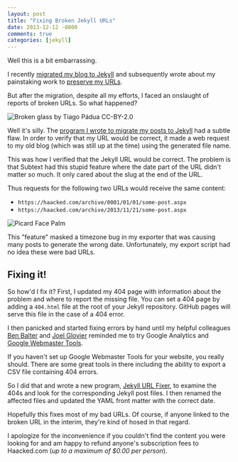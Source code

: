 ```yaml
---
layout: post
title: "Fixing Broken Jekyll URLs"
date: 2013-12-12 -0800
comments: true
categories: [jekyll]
---
```

Well this is a bit embarrassing.

I recently [migrated my blog to Jekyll](https://haacked.com/archive/2013/12/02/dr-jekyll-and-mr-haack/) and subsequently wrote about my painstaking work to [preserve my URLs](https://haacked.com/archive/2013/12/03/jekyll-url-extensions/).

But after the migration, despite all my efforts, I faced an onslaught of reports of broken URLs. So what happened?

![Broken glass by Tiago Pádua CC-BY-2.0](https://f.cloud.github.com/assets/19977/1738578/074c5ca8-6387-11e3-9f3b-471445eaa5e1.jpg)

Well it's silly. The [program I wrote to migrate my posts to Jekyll](https://github.com/Haacked/subtext-jekyll-exporter) had a subtle flaw. In order to verify that my URL would be correct, it made a web request to my old blog (which was still up at the time) using the generated file name.

This was how I verified that the Jekyll URL would be correct. The problem is that Subtext had this stupid feature where the date part of the URL didn't matter so much. It only cared about the slug at the end of the URL.

Thus requests for the following two URLs would receive the same content:

* `https://haacked.com/archive/0001/01/01/some-post.aspx`
* `https://haacked.com/archive/2013/11/21/some-post.aspx`

![Picard Face Palm](https://f.cloud.github.com/assets/19977/1738673/ebae7ec0-6388-11e3-8736-a4243298a963.jpg)

This "feature" masked a timezone bug in my exporter that was causing many posts to generate the wrong date. Unfortunately, my export script had no idea these were bad URLs.

## Fixing it!

So how'd I fix it? First, I updated my 404 page with information about the problem and where to report the missing file. You can set a 404 page by adding a `404.html` file at the root of your Jekyll repository. GitHub pages will serve this file in the case of a 404 error.

I then panicked and started fixing errors by hand until my helpful colleagues [Ben Balter](http://ben.balter.com/) and [Joel Glovier](http://joelglovier.com/) reminded me to try Google Analytics and [Google Webmaster Tools](https://www.google.com/webmasters/tools/home?hl=en).

If you haven't set up Google Webmaster Tools for your website, you really should. There are some great tools in there including the ability to export a CSV file containing 404 errors.

So I did that and wrote a new program, [Jekyll URL Fixer](https://github.com/Haacked/jekyll-url-fixer), to examine the 404s and look for the corresponding Jekyll post files. I then renamed the affected files and updated the YAML front matter with the correct date.

Hopefully this fixes most of my bad URLs. Of course, if anyone linked to the broken URL in the interim, they're kind of hosed in that regard.

I apologize for the inconvenience if you couldn't find the content you were looking for and am happy to refund anyone's subscription fees to Haacked.com (_up to a maximum of $0.00 per person_).   
